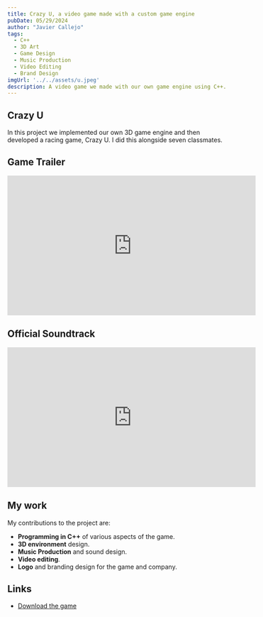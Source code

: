 ```yaml
---
title: Crazy U, a video game made with a custom game engine
pubDate: 05/29/2024
author: "Javier Callejo"
tags:
  - C++
  - 3D Art
  - Game Design
  - Music Production
  - Video Editing
  - Brand Design
imgUrl: '../../assets/u.jpeg'
description: A video game we made with our own game engine using C++.
---
```


## Crazy U

In this project we implemented our own 3D game engine and then developed a racing game, Crazy U. I did this alongside seven classmates.

## Game Trailer

<iframe width="560" height="315" src="https://www.youtube.com/embed/YhjGVR6Uz1E?si=ZefmyT2jfVetxpK-" title="YouTube video player" frameborder="0" allow="accelerometer; autoplay; clipboard-write; encrypted-media; gyroscope; picture-in-picture; web-share" referrerpolicy="strict-origin-when-cross-origin" allowfullscreen></iframe>

## Official Soundtrack

<iframe width="560" height="315" src="https://www.youtube.com/embed/8NJxoSj6cug?si=ThpFwrYrtkE0kLAP" title="YouTube video player" frameborder="0" allow="accelerometer; autoplay; clipboard-write; encrypted-media; gyroscope; picture-in-picture; web-share" referrerpolicy="strict-origin-when-cross-origin" allowfullscreen></iframe>

## My work

My contributions to the project are:
- **Programming in C++** of various aspects of the game.
- **3D environment** design.
- **Music Production** and sound design.
- **Video editing**.
- **Logo** and branding design for the game and company.


## Links

- [Download the game](https://sebana.itch.io/crazyu)
